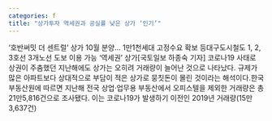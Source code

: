 ```yaml
---
categories: f
title: "상가투자 역세권과 공실률 낮은 상가 ‘인기’"
---
```

‘호반써밋 더 센트럴’ 상가 10월 분양… 1만1천세대 고정수요 확보 등대구도시철도 1, 2, 3호선 3개노선 도보 이용 가능 ‘역세권’ 상가[국토일보 하종숙 기자] 코로나19 사태로 상권이 주춤했던 지난해에도 상가는 오히려 거래량이 늘어난 것으로 나타났다. 규제가 많은 아파트보다 상대적으로 부담이 적은 상가로 뭉칫돈이 몰린 것이라는 해석이다.한국부동산원에 따르면 지난해 전국 상업·업무용 부동산에서 오피스텔을 제외한 거래량은 총 21만5,816건으로 조사됐다. 이는 코로나19가 발생하기 이전인 2019년 거래량(15만3,637건)